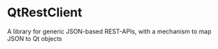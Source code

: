 # QtRestClient
A library for generic JSON-based REST-APIs, with a mechanism to map JSON to Qt objects
